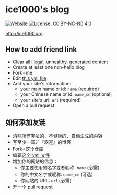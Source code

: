 # ice1000's blog

[![Website](https://img.shields.io/website-available-down-brightgreen-red/http/ice1000.org.svg?label=ice1000.org)](http://ice1000.org)
[![License: CC BY-NC-ND 4.0](https://img.shields.io/badge/License-CC%20BY--NC--ND%204.0-lightgrey.svg)](http://creativecommons.org/licenses/by-nc-nd/4.0/)

http://ice1000.org

## How to add friend link

+ Clear all illegal, unhealthy, generated content
+ Create at least one non-hello blog
+ Fork♂me
+ Edit [this yml file](_data/links.yml)
+ Add your site's information:
  + your main name or id: `name` (required)
  + your Chinese name or id: `name_cn` (optional)
  + your site's url: `url` (required)
+ Open a pull request

## 如何添加友链

+ 清除所有非法的、不健康的、自动生成的内容
+ 写至少一篇非『欢迎』的博客
+ Fork♂这个仓库
+ 编辑[这个 yml 文件](_data/links.yml)
+ 增加你的网站的信息：
  + 你主要使用的名字或者昵称: `name` (必需)
  + 你的中文名字或昵称: `name_cn` (可选)
  + 你网站的 URL: `url` (必需)
+ 开一个 pull request
